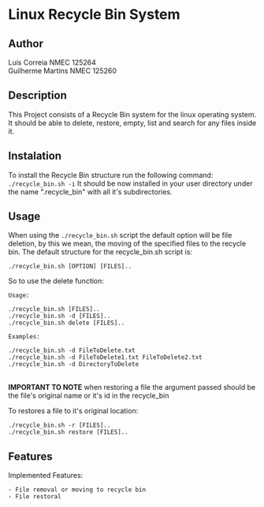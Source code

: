 # Linux Recycle Bin System

## Author
Luís Correia NMEC 125264<br>
Guilherme Martins NMEC 125260

## Description
This Project consists of a Recycle Bin system for the linux operating system. It should be able to delete, restore, empty, list and search for any files inside it.

## Instalation
To install the Recycle Bin structure run the following command:
```./recycle_bin.sh -i```
It should be now installed in your user directory under the name ".recycle_bin" with all it's subdirectories.

## Usage
When using the ```./recycle_bin.sh``` script the default option will be file deletion, by this we mean, the moving of the specified files to the recycle bin. The default structure for the recycle_bin.sh script is:<br>

```./recycle_bin.sh [OPTION] [FILES]..```

So to use the delete function:

    Usage:

    ./recycle_bin.sh [FILES]..
    ./recycle_bin.sh -d [FILES]..
    ./recycle_bin.sh delete [FILES]..

    Examples:

    ./recycle_bin.sh -d FileToDelete.txt
    ./recycle_bin.sh -d FileToDelete1.txt FileToDelete2.txt
    ./recycle_bin.sh -d DirectoryToDelete

<br>
<b>IMPORTANT TO NOTE</b> when restoring a file the argument passed should be the file's original name or it's id in the recycle_bin
<br>

To restores a file to it's original location:

    ./recycle_bin.sh -r [FILES]..
    ./recycle_bin.sh restore [FILES]..


## Features
Implemented Features:

    - File removal or moving to recycle bin
    - File restoral
